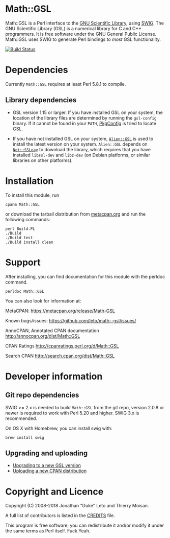# Math::GSL

Math::GSL is a Perl interface to the [GNU Scientific Library](http://www.gnu.org/software/gsl/), using [SWIG](http://swig.org).  The GNU
Scientific Library (GSL) is a numerical library for C and C++ programmers. It
is free software under the GNU General Public License.  Math::GSL uses SWIG to
generate Perl bindings to *most* GSL functionality.

[![Build Status](https://secure.travis-ci.org/leto/math--gsl.png)](http://travis-ci.org/leto/math--gsl)

# Dependencies

Currently `Math::GSL` requires at least Perl 5.8.1 to compile.

## Library dependencies

- GSL version 1.15 or larger. If you have installed GSL on your system,
the location of the library files are determined by running the
`gsl-config` binary. If it cannot be found
in your `PATH`, [PkgConfig](http://metacpan.org/release/PkgConfig/) is
tried to locate GSL.

- If you have not installed GSL on your system,
[`Alien::GSL`](https://metacpan.org/pod/Alien::GSL) is used to
install the latest version on your system. `Alien::GSL` depends
on [`Net::SSLeay`](https://metacpan.org/pod/Net::SSLeay) to download
the library, which requires that you have
installed `libssl-dev` and `libz-dev` (on Debian platforms, or similar
libraries on other platforms).


# Installation

To install this module, run

```
cpanm Math::GSL
```

or download the tarball distribution
from [metacpan.org](https://metacpan.org/pod/Math::GSL) and run the following
commands:

    perl Build.PL
    ./Build
    ./Build test
    ./Build install clean

# Support

After installing, you can find documentation for this module with the
perldoc command.

    perldoc Math::GSL

You can also look for information at:

MetaCPAN: https://metacpan.org/release/Math-GSL

Known bugs/issues: https://github.com/leto/math--gsl/issues/

AnnoCPAN, Annotated CPAN documentation http://annocpan.org/dist/Math::GSL

CPAN Ratings http://cpanratings.perl.org/d/Math::GSL

Search CPAN http://search.cpan.org/dist/Math::GSL


# Developer information

## Git repo dependencies

SWIG >= 2.x is needed to build `Math::GSL` from the git repo, version
2.0.8 or newer is required to work with Perl 5.20 and
higher. SWIG 3.x is recommended.

On OS X with Homebrew, you can install swig with:

    brew install swig

## Upgrading and uploading

- [Upgrading to a new GSL version](developer/wiki/Upgrade.md)
- [Uploading a new CPAN distribution](developer/wiki/Upload.md)

# Copyright and Licence

Copyright (C) 2008-2018 Jonathan "Duke" Leto and Thierry Moisan.

A full list of contributors is listed in the [CREDITS](https://github.com/leto/math--gsl/blob/master/CREDITS) file.

This program is free software; you can redistribute it and/or modify it
under the same terms as Perl itself. Fuck Yeah.
